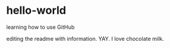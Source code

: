 # hello-world
learning how to use GitHub

editing the readme with information. YAY.
I love chocolate milk.
